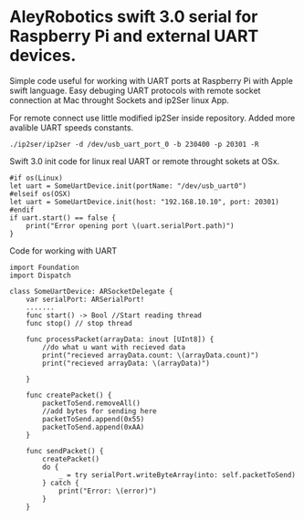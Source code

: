 # AleyRobotics swift 3.0 serial for Raspberry Pi and external UART devices.

Simple code useful for working with UART ports at Raspberry Pi with  Apple swift language.
Easy debuging UART protocols with remote socket connection at Mac throught Sockets and ip2Ser linux App.


For remote connect use little modified ip2Ser inside repository. Added more avalible UART speeds constants.
```
./ip2ser/ip2ser -d /dev/usb_uart_port_0 -b 230400 -p 20301 -R
```


Swift 3.0 init code for linux real UART or remote throught sokets at OSx.
```
#if os(Linux)
let uart = SomeUartDevice.init(portName: "/dev/usb_uart0")
#elseif os(OSX)
let uart = SomeUartDevice.init(host: "192.168.10.10", port: 20301)
#endif
if uart.start() == false {
    print("Error opening port \(uart.serialPort.path)")
}
```

Code for working with UART 
```
import Foundation
import Dispatch

class SomeUartDevice: ARSocketDelegate {
    var serialPort: ARSerialPort!
    .......
    func start() -> Bool //Start reading thread
    func stop() // stop thread
    
    func processPacket(arrayData: inout [UInt8]) {
        //do what u want with recieved data
        print("recieved arrayData.count: \(arrayData.count)")
        print("recieved arrayData: \(arrayData)")
        
    }
    
    func createPacket() {
        packetToSend.removeAll()
        //add bytes for sending here
        packetToSend.append(0x55)
        packetToSend.append(0xAA)
    }
    
    func sendPacket() {
        createPacket()
        do {
            _ = try serialPort.writeByteArray(into: self.packetToSend)
        } catch {
            print("Error: \(error)")
        }
    }


